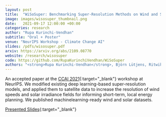 ```yaml
---
layout: post
title:  "WiSoSuper: Benchmarking Super-Resolution Methods on Wind and Solar Data"
image: images/wisosuper_thumbnail.png
date:   2021-09-17 12:00:00 +00:00
categories: research
author: "Rupa Kurinchi-Vendhan"
subtitle: "Oral + Poster"
venue: "NeurIPS Workshop - Climate Change AI"
slides: /pdfs/wisosuper.pdf
arxiv: https://arxiv.org/abs/2109.08770
website: /research/wisosuper
code: https://github.com/RupaKurinchiVendhan/WiSoSuper
authors: "<strong>Rupa Kurinchi-Vendhan</strong>, Björn Lütjens, Ritwik Gupta, Lucien Werner, Dava Newman, Steven Low"
---
```

An accepted paper at the [CCAI 2021](https://www.climatechange.ai/events/neurips2021.html){:target="_blank"} workshop at NeurIPS. We modified existing deep learning-based super-resolution models, and applied them to satellite data to increase the resolution of wind speeds and solar irradiance fields for informing short-term, local energy planning. We published machinelearning-ready
wind and solar datasets.

[Presented Slides](/pdfs/wisosuper.pdf){:target="_blank"}
